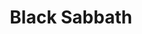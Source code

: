 ---
title: "Black Sabbath"
summary: "Considered by many to be the first heavy metal band, Black Sabbath was formed in 1968 by , , and in Birmingham, UK. The band's original name was the **Polka Tulk Blues Band** and later on changed to **** before becoming **Black Sabbath** inspired by an Italian horror movie of the same name. The original line-up lasted until 1979, after which Osbourne was fired and replaced by . The line-up changes would continue, with no line-up remaining intact for consecutive studio releases. Throughout the changes, only Tony Iommi and keyboardist , who also joined the band in 1979, would remain with Black Sabbath, although Nicholls would not always be credited as a full member. In 1997, Iommi, Butler, Ward, and Osbourne reunited, touring and releasing a live album in 1998, although a long-rumored studio release did not appear . After that, the group periodically reunited to tour with Ozzy's \"Ozzfest\" tour. In 2004, longtime keyboardist Geoff Nicholls was replaced by for an Ozzfest tour. No reason was given for the replacement. In 2006, the original line-up was inducted into the Rock 'n' Roll Hall Of Fame. In 2007, Tony Iommi, Geezer Butler, Ronnie James Dio, and drummer announced that they would tour together as to support a Dio-era greatest hits release, which also featured 3 new Dio/Iommi compositions. A brand new live album was released under the Heaven & Hell name that same year, followed by a studio album in 2009. In 2009, Osbourne sued Iommi over control of the Black Sabbath name. The lawsuit was settled the following year. In late 2011, it was announced that the original line-up would be recording and touring. Shortly, afterward, Bill Ward dropped out, stating he had been given a contract that was \"unsignable\". The three remaining members opted to continue without him. In 2013, the band released \"13\", their first studio album with Osbourne in 34 years. The band played their final live show in Birmingham, UK, on February 4, 2017. Although the band has announced that full-scale touring is done, Tony Iommi has stated that the door is still open for future music and possible live appearances. Line-Ups: Guitar: - 1968-2017 Vocals: - 1968-1977, 1978-1979, 1997-2017 - 1977-1978 - 1979-1982, 1991-1992 - 1983-1984 - 1985-1986 - 1986-1987 - 1987-1991, 1993-1996 Bass: - 1968-1984, 1991-1994, 1997-2017 - 1979 -1985 \"The Beast\" - 1985-1986, 1987 - 1987 - 1987 - 1988 - 1989-1992, 1995-1996 Drums: - 1968-1980, 1983 , 1994 , 1997-2011 - 1981-1982, 1991-1992, 1998 - 1983-1984, 1987 - 1985-1987 - 1987-1988 - 1988-1991, 1994-1995 - 1993-1994, 1995 - 1997 - 2013 - 2012-2017 Keyboards: - 1973 - ?-1977 - 1978 - 1979-2004 - 2004-2017"
image: "black-sabbath.jpg"
---